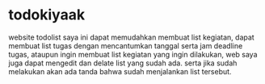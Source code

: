 # todokiyaak
website todolist saya ini dapat memudahkan membuat list kegiatan, dapat membuat list tugas dengan mencantumkan tanggal serta jam deadline tugas, ataupun ingin membuat list kegiatan yang ingin dilakukan, web saya juga dapat mengedit dan delate list yang sudah ada. serta jika sudah melakukan akan ada tanda bahwa sudah menjalankan list tersebut.
